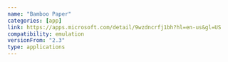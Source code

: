 ```yaml
---
name: "Bamboo Paper"
categories: [app]
link: https://apps.microsoft.com/detail/9wzdncrfj1bh?hl=en-us&gl=US
compatibility: emulation
versionFrom: "2.3"
type: applications
---
```


